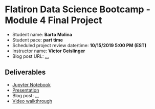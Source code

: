 # Flatiron Data Science Bootcamp - Module 4 Final Project

* Student name: **Barto Molina**
* Student pace: **part time**
* Scheduled project review date/time: **10/15/2019 5:00 PM (EST)**
* Instructor name: **Victor Geislinger**
* Blog post URL: [...](https://medium.com/@bartomolina/...)

## Deliverables

- [Jupyter Notebook](student.ipynb)
- [Presentation](presentation.pdf)
- Blog post: [...](https://medium.com/@bartomolina/...)
- [Video walkthrough](https://youtu.be/...)